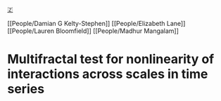 [🇿](zotero://select/library/items/B73R9NJJ)

[[People/Damian G Kelty-Stephen]] [[People/Elizabeth Lane]] [[People/Lauren Bloomfield]] [[People/Madhur Mangalam]] 
# Multifractal test for nonlinearity of interactions across scales in time series

